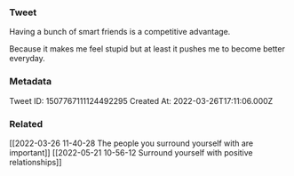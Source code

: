 ### Tweet
Having a bunch of smart friends is a competitive advantage.

Because it makes me feel stupid but at least it pushes me to become better everyday.

### Metadata
Tweet ID: 1507767111124492295
Created At: 2022-03-26T17:11:06.000Z

### Related
[[2022-03-26 11-40-28 The people you surround yourself with are important]]
[[2022-05-21 10-56-12 Surround yourself with positive relationships]]

